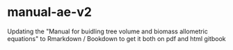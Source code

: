 # manual-ae-v2
Updating the "Manual for buidling tree volume and biomass allometric equations" to Rmarkdown / Bookdown to get it both on pdf and html gitbook 
